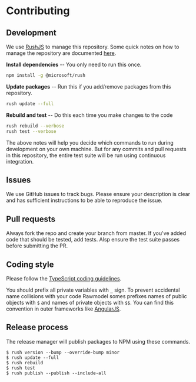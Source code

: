 # Contributing

## Development

We use [RushJS](https://rushjs.io) to manage this repository. Some quick notes on how to manage the repository are documented [here](https://gist.github.com/xpepermint/eecfc6ad6cd7c9f5dcda381aa255738d). 

**Install dependencies** -- You only need to run this once.

```sh
npm install -g @microsoft/rush
```

**Update packages** -- Run this if you add/remove packages from this repository.

```sh
rush update --full
```

**Rebuild and test** -- Do this each time you make changes to the code

```sh
rush rebuild --verbose
rush test --verbose
```

The above notes will help you decide which commands to run during development on your own machine. But for any commits and pull requests in this repository, the entire test suite will be run using continuous integration.

## Issues

We use GitHub issues to track bugs. Please ensure your description is clear and has sufficient instructions to be able to reproduce the issue.

## Pull requests

Always fork the repo and create your branch from master. If you've added code that should be tested, add tests. Alsp ensure the test suite passes before submitting the PR.

## Coding style

Please follow the [TypeScript coding guidelines](https://github.com/Microsoft/TypeScript/wiki/Coding-guidelines).

You should prefix all private variables with `_` sign. To prevent accidental name collisions with your code Rawmodel somes prefixes names of public objects with `$` and names of private objects with `$$`. You can find this convention in outer frameworks like [AngularJS](https://docs.angularjs.org/api).

## Release process

The release manager will publish packages to NPM using these commands.

```
$ rush version --bump --override-bump minor
$ rush update --full
$ rush rebuild
$ rush test
$ rush publish --publish --include-all
```
